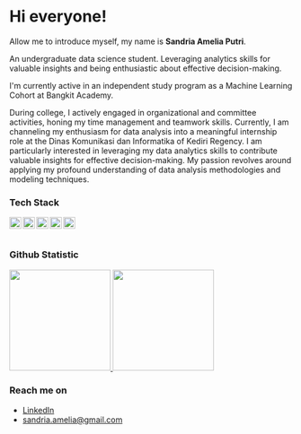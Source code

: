 # Hi everyone! 

Allow me to introduce myself, my name is **Sandria Amelia Putri**.<br>

An undergraduate data science student. Leveraging analytics skills for valuable insights and being enthusiastic about effective decision-making.<br>

I'm currently active in an independent study program as a Machine Learning Cohort at Bangkit Academy.<br>

During college, I actively engaged in organizational and committee activities, honing my time management and teamwork skills. Currently, I am channeling my enthusiasm for data analysis into a meaningful internship role at the Dinas Komunikasi dan Informatika of Kediri Regency. I am particularly interested in leveraging my data analytics skills to contribute valuable insights for effective decision-making. My passion revolves around applying my profound understanding of data analysis methodologies and modeling techniques.<br>

### Tech Stack
  <a href="#"><img align="left" alt="Python" title="Python" width="21px" src="https://upload.wikimedia.org/wikipedia/commons/c/c3/Python-logo-notext.svg" /></a>
  <a href="https://nodejs.org/"><img align="left" alt="R" title="R" width="21px" src="https://seeklogo.com/images/N/nodejs-logo-FBE122E377-seeklogo.com.png" /></a>
  <a href="https://reactjs.org/"><img align="left" alt="MySQL" title="MySQL" width="21px" src="https://cdn.worldvectorlogo.com/logos/react-2.svg" /></a>
  <a href="https://hapi.dev/"><img align="left" alt="Tableau" title="Tableau" width="21px" src="https://avatars.githubusercontent.com/u/3774533?s=200&v=4" /></a>
  <a href="https://nextjs.org/"><img align="left" alt="Microsoft Office" title="Microsoft Office" width="21px" src="https://iconape.com/wp-content/files/gm/82643/svg/next-js.svg" /></a>
  <br>
  <br>

### Github Statistic
<p align="left">
<a href="https://github.com/SandriaAmelia">
  <img height="180em" src="https://github-readme-stats-eight-theta.vercel.app/api?username=SandriaAmelia&show_icons=true&theme=algolia&include_all_commits=true&count_private=true"/>
  <img height="180em" src="https://github-readme-stats-eight-theta.vercel.app/api/top-langs/?username=SandriaAmelia&layout=compact&layout=compact&theme=algolia"/>
</a>
</p>

### Reach me on
- <a href="https://linkedin.com/in/sandriaamelia/">LinkedIn</a>
- sandria.amelia@gmail.com
